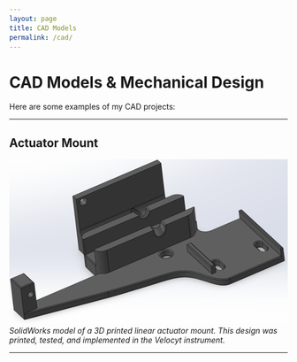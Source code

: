 ```yaml
---
layout: page
title: CAD Models
permalink: /cad/
---
```


# CAD Models & Mechanical Design

Here are some examples of my CAD projects:

---

## Actuator Mount
![Actuator Mount CAD Model](https://raw.githubusercontent.com/shawnroybal/Shawn-Roybal-Portfolio/main/assets/images/Actuator%20Mount.png)
*SolidWorks model of a 3D printed linear actuator mount. This design was printed, tested, and implemented in the Velocyt instrument.*

---

